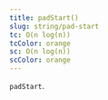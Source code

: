 ```yaml
---
title: padStart()
slug: string/pad-start
tc: O(n log(n))
tcColor: orange
sc: O(n log(n))
scColor: orange
---
```

`padStart`.